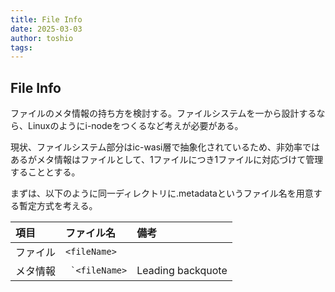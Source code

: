 ```yaml
---
title: File Info
date: 2025-03-03
author: toshio
tags: 
---
```


## File Info

ファイルのメタ情報の持ち方を検討する。ファイルシステムを一から設計するなら、Linuxのようにi-nodeをつくるなど考えが必要がある。

現状、ファイルシステム部分はic-wasi層で抽象化されているため、非効率ではあるがメタ情報はファイルとして、1ファイルにつき1ファイルに対応づけて管理することとする。

まずは、以下のように同一ディレクトリに.metadataというファイル名を用意する暫定方式を考える。

| 項目     | ファイル名                           | 備考 |
| :------- | :----------------------------------- | :--- |
| ファイル | `<fileName>`                         |      |
| メタ情報 | `` `<fileName>`` | Leading backquote |      |

